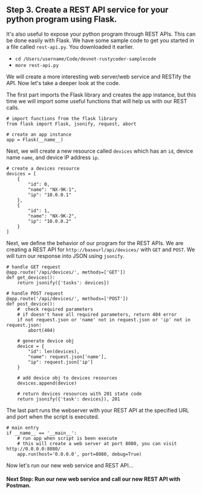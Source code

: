 ## Step 3. Create a REST API service for your python program using Flask.

It's also useful to expose your python program through REST APIs. This can be done easily with Flask. We have some sample code to get you started in a file called ``rest-api.py``. You downloaded it earlier.

* `cd /Users/username/Code/devnet-rustycoder-samplecode`
* `more rest-api.py`

We will create a more interesting web server/web service and RESTify the API. Now let's take a deeper look at the code.

The first part imports the Flask library and creates the app instance, but this time we will import some useful functions that will help us with our REST calls.
```
# import functions from the flask library
from flask import Flask, jsonify, request, abort

# create an app instance
app = Flask(__name__)
```
Next, we will create a new resource called `devices` which has an `id`, device name `name`, and device IP address `ip`.
```
# create a devices resource
devices = [
    {
        "id": 0,
        "name": "NX-9K-1",
        "ip": "10.0.0.1"
    },
    {
        "id": 1,
        "name": "NX-9K-2",
        "ip": "10.0.0.2"
    }
]
```
Next, we define the behavior of our program for the REST APIs. We are creating a REST API for `http://baseurl/api/devices/` with `GET` and `POST`. We will turn our response into JSON using `jsonify`.
```
# handle GET request
@app.route('/api/devices/', methods=['GET'])
def get_devices():
    return jsonify({'tasks': devices})

# handle POST request
@app.route('/api/devices/', methods=['POST'])
def post_device():
    #  check required parameters
    # if doesn't have all required parameters, return 404 error
    if not request.json or 'name' not in request.json or 'ip' not in request.json:
        abort(404)

    # generate device obj
    device = {
        "id": len(devices),
        "name": request.json['name'],
        "ip": request.json['ip']
    }

    # add device obj to devices resources
    devices.append(device)

    # return devices resources with 201 state code
    return jsonify({'task': devices}), 201
```
The last part runs the webserver with your REST API at the specified URL and port when the script is executed.
```
# main entry
if __name__ == '__main__':
    # run app when script is been execute
    # this will create a web server at port 8080, you can visit http://0.0.0.0:8080/
    app.run(host='0.0.0.0', port=8080, debug=True)
```

Now let's run our new web service and REST API...

#### Next Step: Run our new web service and call our new REST API with Postman.
